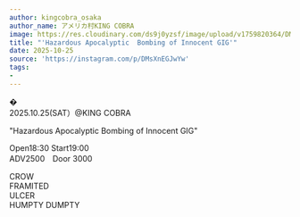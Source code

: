 ```yaml
---
author: kingcobra_osaka
author_name: アメリカ村KING COBRA
image: https://res.cloudinary.com/ds9j0yzsf/image/upload/v1759820364/DMsXnEGJwYw.jpg
title: "'Hazardous Apocalyptic  Bombing of Innocent GIG'"
date: 2025-10-25
source: 'https://instagram.com/p/DMsXnEGJwYw'
tags:
- 
---
```

�<br>
2025.10.25(SAT）@KING COBRA

"Hazardous Apocalyptic  Bombing of Innocent GIG"

Open18:30 Start19:00<br>
ADV2500　Door 3000

CROW<br>
FRAMITED<br>
ULCER<br>
HUMPTY DUMPTY